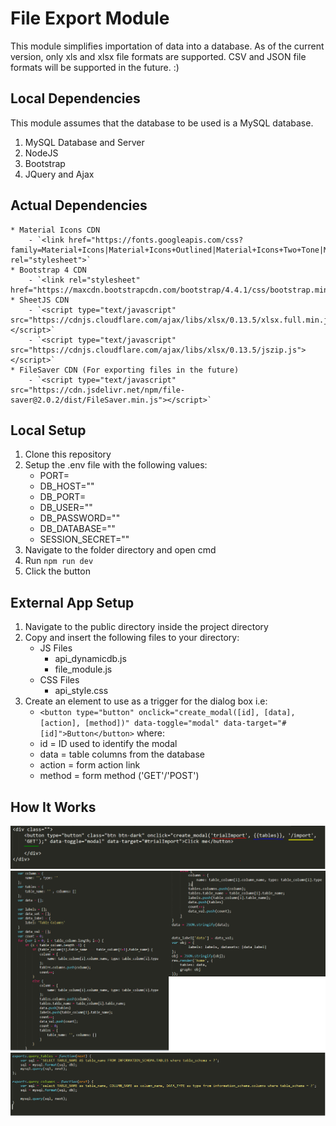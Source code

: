 # File Export Module
This module simplifies importation of data into a database. As of the current version, only xls and xlsx file formats are supported. CSV and JSON file formats will be supported in the future. :)

## Local Dependencies
This module assumes that the database to be used is a MySQL database.
1. MySQL Database and Server
2. NodeJS
3. Bootstrap
4. JQuery and Ajax

## Actual Dependencies
	* Material Icons CDN
		- `<link href="https://fonts.googleapis.com/css?family=Material+Icons|Material+Icons+Outlined|Material+Icons+Two+Tone|Material+Icons+Round|Material+Icons+Sharp" rel="stylesheet">`
	* Bootstrap 4 CDN
		- `<link rel="stylesheet" href="https://maxcdn.bootstrapcdn.com/bootstrap/4.4.1/css/bootstrap.min.css">`
	* SheetJS CDN
		- `<script type="text/javascript" src="https://cdnjs.cloudflare.com/ajax/libs/xlsx/0.13.5/xlsx.full.min.js"></script>`
		- `<script type="text/javascript" src="https://cdnjs.cloudflare.com/ajax/libs/xlsx/0.13.5/jszip.js"></script>`
	* FileSaver CDN (For exporting files in the future)
		- `<script type="text/javascript" src="https://cdn.jsdelivr.net/npm/file-saver@2.0.2/dist/FileSaver.min.js"></script>`

## Local Setup
1. Clone this repository
2. Setup the .env file with the following values:
	- PORT=
	- DB_HOST=""
	- DB_PORT=
	- DB_USER=""
	- DB_PASSWORD=""
	- DB_DATABASE=""
	- SESSION_SECRET=""
3. Navigate to the folder directory and open cmd
4. Run `npm run dev`
5. Click the button

## External App Setup
1. Navigate to the public directory inside the project directory
2. Copy and insert the following files to your directory:
	* JS Files
		- api_dynamicdb.js
		- file_module.js
	* CSS Files
		- api_style.css
3. Create an element to use as a trigger for the dialog box i.e:
	- `<button type="button" onclick="create_modal([id], [data], [action], [method])" data-toggle="modal" data-target="#[id]">Button</button>`
	where:
	* id  = ID used to identify the modal
	* data = table columns from the database
	* action = form action link
	* method = form method ('GET'/'POST')

## How It Works
![alt text](public/graphics/demo1.png "Actual implementation")
![alt text](public/graphics/demo2.png "Loop used in order to segregate db columns per table")
![alt text](public/graphics/demo3.png "MySQL queries in order to get the columns and tables")